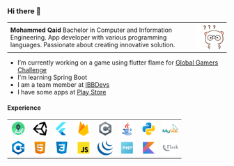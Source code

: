### Hi there 👋


| | |
|------|---|
|**Mohammed Qaid** Bachelor in Computer and Information Engineering. App developer with various programming languages. Passionate about creating innovative solution.| <img src="gifs/glasses-confuse.gif"/> |
- I’m currently working on a game using flutter flame for [Global Gamers Challenge](https://globalgamers.devpost.com/)
- I'm learning Spring Boot
- I am a team member at [IBBDevs](https://www.facebook.com/IBBDevs/)
- I have some apps at [Play Store](https://play.google.com/store/apps/developer?id=MoAmri)

#### Experience
| | | | | | | | |
| --- | --- | --- | --- | --- | --- | --- | --- |
| <img src="icons/icons8-android-studio-96.png" title="Android" width="36"/> | <img src="icons/icons8-unity-100.png" title="Unity" width="36"/> | <img src="icons/icons8-flutter-96.png" title="Flutter" width="36"/> | <img src="icons/icons8-firebase-96.png" title="Firebase" width="36"/> | <img src="icons/icons8-c-sharp-logo-96.png" title="C#" width="36"/> | <img src="icons/icons8-java-96.png" title="Java" width="36"/> | <img src="icons/icons8-python-96.png" title="Python" width="36"/> | <img src="icons/icons8-mysql-logo-96.png" title="MySQL" width="36"/> |
| <img src="icons/icons8-c++-96.png" title="C++" width="36"/> | <img src="icons/icons8-html-5-96.png" title="HTML" width="36"/> | <img src="icons/icons8-css3-96.png" title="CSS" width="36"/> | <img src="icons/icons8-javascript-96.png" title="JavaScript" width="36"/> | <img src="icons/icons8-jquery-is-a-javascript-library-designed-to-simplify-html-96.png" title="JQuery" width="36"/> | <img src="icons/icons8-php-96.png" title="PHP" width="36"/> | <img src="icons/icons8-kotlin-96.png" title="Kotlin" width="36"/> | <img src="icons/icons8-flask-96.png" title="Flask" width="36"/> |
